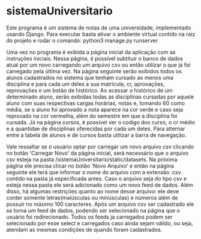 # sistemaUniversitario
  Este programa é um sistema de notas de uma universidade, implementado usando Django. Para executar basta ativar o ambiente virtual contido na raiz do projeto e rodar o comando: python3 manage.py runserver
  
  Uma vez no programa é exibida a página inicial da aplicação com as instruções iniciais. Nessa página, é possível subtituir o banco de dados atual por um novo carregando um arquivo csv ou então utilizar o que já foi carregado pela última vez. Na página seguinte serão exibidos todos os alunos cadastrados no sistema que tenham cursado ao menos uma disciplina e para cada um deles a sua matrícula, cr, aprovações, reprovações e um botão de histórico. Ao acessar o histórico de um determinado aluno, serão exibidas todas as disciplinas cursadas por aquele aluno com suas respectivas cargas horárias, notas e, tomando 60 como média, se o aluno foi aprovado a nota aparece na cor verde e caso seja reprovado na cor vermelha, além do semestre em que a disciplina foi cursada. Já na página cursos, é possível ver o codigo dos curso, o cr médio e a quantidae de disciplinas oferecidas por cada um deles. Para alternar entre a tabela de alunos e de cursos basta utilizar a barra de navegação.

  Vale ressaltar se o usuário optar por carregar um novo arquivo csv clicando no botão 'Carregar Novo' da página inicial, será necessário que o arquivo csv esteja na pasta /sistemaUniversitario/static/datasets. Na próxima página ele precisa clicar no botão 'Novo Arquivo' e então na página seguinte ele terá que informar o nome do arquivo com a extensão .csv contido na pasta já especificada antes. Caso o arquivo seja do tipo csv e esteja nessa pasta ele será adicionado como um novo feed de dados. Além disso, há algumas restrições quanto ao nome desse arquivo: ele deve conter somente letras(maiúsculas ou minúsculas) e números além de possuir no máximo 100 caracteres. Após um arquivo csv ser cadastrado ele se torna um feed de dados, podendo ser selecionado na página que o usuário foi redirecionado. Todos os feeds ja carregados podem ser selecionado por esse select e carregados caso ainda sejam válido, ou seja, atendam as mesmas condições de quando foram cadastrados.
